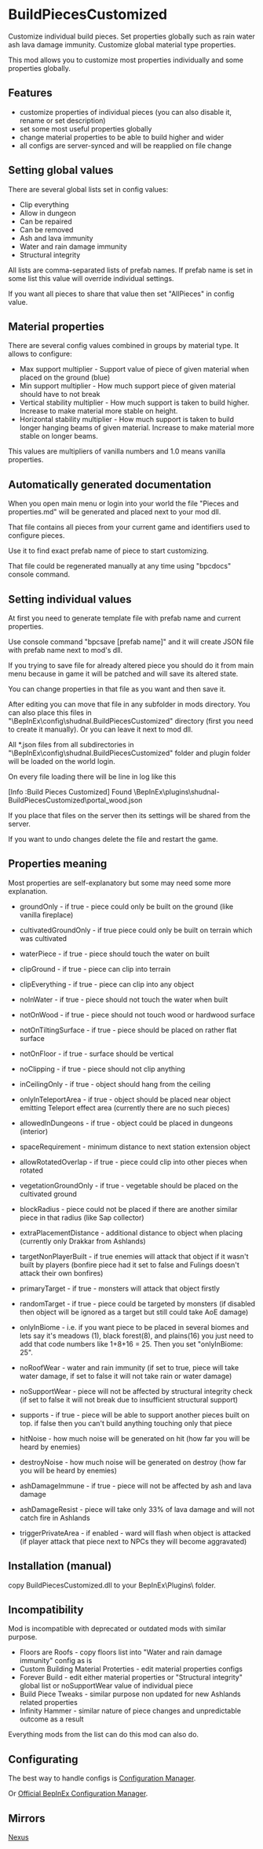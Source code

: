 # BuildPiecesCustomized
Customize individual build pieces. Set properties globally such as rain water ash lava damage immunity. Customize global material type properties.

This mod allows you to customize most properties individually and some properties globally.

## Features
* customize properties of individual pieces (you can also disable it, rename or set description)
* set some most useful properties globally
* change material properties to be able to build higher and wider
* all configs are server-synced and will be reapplied on file change

## Setting global values

There are several global lists set in config values:
* Clip everything
* Allow in dungeon
* Can be repaired
* Can be removed
* Ash and lava immunity
* Water and rain damage immunity
* Structural integrity

All lists are comma-separated lists of prefab names. If prefab name is set in some list this value will override individual settings.

If you want all pieces to share that value then set "AllPieces" in config value.

## Material properties

There are several config values combined in groups by material type. It allows to configure:
* Max support multiplier - Support value of piece of given material when placed on the ground (blue)
* Min support multiplier - How much support piece of given material should have to not break
* Vertical stability multiplier - How much support is taken to build higher. Increase to make material more stable on height.
* Horizontal stability multiplier - How much support is taken to build longer hanging beams of given material. Increase to make material more stable on longer beams.

This values are multipliers of vanilla numbers and 1.0 means vanilla properties.

## Automatically generated documentation

When you open main menu or login into your world the file "Pieces and properties.md" will be generated and placed next to your mod dll.

That file contains all pieces from your current game and identifiers used to configure pieces.

Use it to find exact prefab name of piece to start customizing.

That file could be regenerated manually at any time using "bpcdocs" console command.

## Setting individual values

At first you need to generate template file with prefab name and current properties.

Use console command "bpcsave [prefab name]" and it will create JSON file with prefab name next to mod's dll.

If you trying to save file for already altered piece you should do it from main menu because in game it will be patched and will save its altered state.

You can change properties in that file as you want and then save it.

After editing you can move that file in any subfolder in mods directory. You can also place this files in "\BepInEx\config\shudnal.BuildPiecesCustomized" directory (first you need to create it manually). Or you can leave it next to mod dll.

All *.json files from all subdirectories in "\BepInEx\config\shudnal.BuildPiecesCustomized" folder and plugin folder will be loaded on the world login.

On every file loading there will be line in log like this

[Info   :Build Pieces Customized] Found \BepInEx\plugins\shudnal-BuildPiecesCustomized\portal_wood.json

If you place that files on the server then its settings will be shared from the server.

If you want to undo changes delete the file and restart the game.

## Properties meaning

Most properties are self-explanatory but some may need some more explanation.
* groundOnly - if true - piece could only be built on the ground (like vanilla fireplace)
* cultivatedGroundOnly - if true piece could only be built on terrain which was cultivated 
* waterPiece - if true - piece should touch the water on built
* clipGround - if true -  piece can clip into terrain
* clipEverything - if true - piece can clip into any object
* noInWater - if true - piece should not touch the water when built
* notOnWood - if true - piece should not touch wood or hardwood surface
* notOnTiltingSurface - if true - piece should be placed on rather flat surface
* notOnFloor - if true - surface should be vertical
* noClipping - if true - piece should not clip anything
* inCeilingOnly - if true - object should hang from the ceiling
* onlyInTeleportArea - if true - object should be placed near object emitting Teleport effect area (currently there are no such pieces)
* allowedInDungeons - if true - object could be placed in dungeons (interior)
* spaceRequirement - minimum distance to next station extension object
* allowRotatedOverlap - if true - piece could clip into other pieces when rotated
* vegetationGroundOnly - if true - vegetable should be placed on the cultivated ground
* blockRadius - piece could not be placed if there are another similar piece in that radius (like Sap collector)
* extraPlacementDistance - additional distance to object when placing (currently only Drakkar from Ashlands)
* targetNonPlayerBuilt - if true enemies will attack that object if it wasn't built by players (bonfire piece had it set to false and Fulings doesn't attack their own bonfires)
* primaryTarget - if true - monsters will attack that object firstly
* randomTarget - if true - piece could be targeted by monsters (if disabled then object will be ignored as a target but still could take AoE damage)
* onlyInBiome - i.e. if you want piece to be placed in several biomes and lets say it's meadows (1), black forest(8), and plains(16) you just need to add that code numbers like 1+8+16 = 25. Then you set "onlyInBiome: 25".

* noRoofWear - water and rain immunity (if set to true, piece will take water damage, if set to false it will not take rain or water damage)
* noSupportWear - piece will not be affected by structural integrity check (if set to false it will not break due to insufficient structural support)
* supports - if true - piece will be able to support another pieces built on top. if false then you can't build anything touching only that piece
* hitNoise - how much noise will be generated on hit (how far you will be heard by enemies)
* destroyNoise - how much noise will be generated on destroy (how far you will be heard by enemies)
* ashDamageImmune - if true - piece will not be affected by ash and lava damage
* ashDamageResist - piece will take only 33% of lava damage and will not catch fire in Ashlands
* triggerPrivateArea - if enabled - ward will flash when object is attacked (if player attack that piece next to NPCs they will become aggravated)

## Installation (manual)
copy BuildPiecesCustomized.dll to your BepInEx\Plugins\ folder.

## Incompatibility
Mod is incompatible with deprecated or outdated mods with similar purpose.

* Floors are Roofs - copy floors list into "Water and rain damage immunity" config as is
* Custom Building Material Proterties - edit material properties configs
* Forever Build - edit either material properties or "Structural integrity" global list or noSupportWear value of individual piece
* Build Piece Tweaks - similar purpose non updated for new Ashlands related properties
* Infinity Hammer - similar nature of piece changes and unpredictable outcome as a result

Everything mods from the list can do this mod can also do.

## Configurating
The best way to handle configs is [Configuration Manager](https://thunderstore.io/c/valheim/p/shudnal/ConfigurationManager/).

Or [Official BepInEx Configuration Manager](https://thunderstore.io/c/valheim/p/Azumatt/Official_BepInEx_ConfigurationManager/).

## Mirrors
[Nexus](https://www.nexusmods.com/valheim/mods/2782)